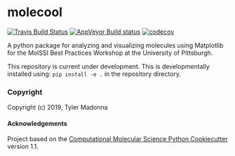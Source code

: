 molecool
==============================
[//]: # (Badges)
[![Travis Build Status](https://travis-ci.com/tjmadonna/molecool.svg?branch=master)](https://travis-ci.com/tjmadonna/molecool)
[![AppVeyor Build status](https://ci.appveyor.com/api/projects/status/REPLACE_WITH_APPVEYOR_LINK/branch/master?svg=true)](https://ci.appveyor.com/project/REPLACE_WITH_OWNER_ACCOUNT/molecool/branch/master)
[![codecov](https://codecov.io/gh/tjmadonna/molecool/branch/master/graph/badge.svg)](https://codecov.io/gh/tjmadonna/molecool)

A python package for analyzing and visualizing molecules using Matplotlib for the MolSSI Best Practices Workshop at the University of Pittsburgh.

This repository is current under development. This is developmentally installed using:
`pip install -e .`
in the repository directory.

### Copyright

Copyright (c) 2019, Tyler Madonna


#### Acknowledgements
 
Project based on the 
[Computational Molecular Science Python Cookiecutter](https://github.com/molssi/cookiecutter-cms) version 1.1.
